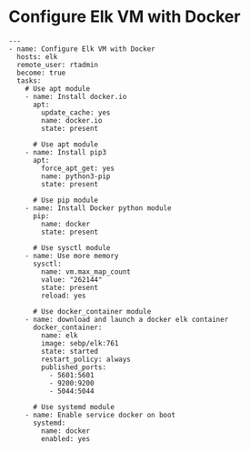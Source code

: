 # **Configure Elk VM with Docker**

    ---
    - name: Configure Elk VM with Docker
      hosts: elk
      remote_user: rtadmin
      become: true
      tasks:
        # Use apt module
        - name: Install docker.io
          apt:
            update_cache: yes
            name: docker.io
            state: present

          # Use apt module
        - name: Install pip3
          apt:
            force_apt_get: yes
            name: python3-pip
            state: present

          # Use pip module
        - name: Install Docker python module
          pip:
            name: docker
            state: present

          # Use sysctl module
        - name: Use more memory
          sysctl:
            name: vm.max_map_count
            value: "262144"
            state: present
            reload: yes

          # Use docker_container module
        - name: download and launch a docker elk container
          docker_container:
            name: elk
            image: sebp/elk:761
            state: started
            restart_policy: always
            published_ports:
              - 5601:5601
              - 9200:9200
              - 5044:5044

          # Use systemd module
        - name: Enable service docker on boot
          systemd:
            name: docker
            enabled: yes
